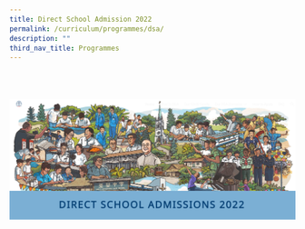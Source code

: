 ```yaml
---
title: Direct School Admission 2022
permalink: /curriculum/programmes/dsa/
description: ""
third_nav_title: Programmes
---
```

<!---Click [**here**](https://sites.google.com/hihs.edu.sg/hihs-dsa/) for Direct School Admission 2022--->
<br>
<br>
<br>
	<div class="content\_img">
<a href="https://sites.google.com/hihs.edu.sg/hihs-dsa/">
<img src="images/Curriculum/Direct%20school%20admission%202022.png">
